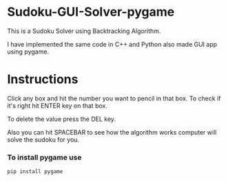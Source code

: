 # Sudoku-GUI-Solver-pygame
This is a Sudoku Solver using Backtracking Algorithm.

I have implemented the same code in C++ and Python also made GUI app using pygame.

# Instructions
Click any box and hit the number you want to pencil in that box. To check if it's right hit ENTER key on that box.

To delete the value press the DEL key. 

Also you can hit SPACEBAR to see how the algorithm works computer will solve the sudoku for you.

### To install pygame use

`pip install pygame`
